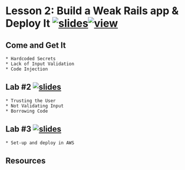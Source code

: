 # Lesson 2: Build a Weak Rails app & Deploy It [![slides](../_images/slides-clean.png)](slides/june-DSO-bootcamp-week-two-lesson-two.pdf)[![view](../_images/view-clean.png)](https://speakerdeck.com/devsecops/devsecops-bootcamp-week-2-lesson-2)

## Come and Get It

```
* Hardcoded Secrets
* Lack of Input Validation
* Code Injection 

```

## Lab #2 [![slides](../_images/lab-clean.png)](labs/LAB-2.md)
```
* Trusting the User
* Not Validating Input
* Borrowing Code

```

## Lab #3 [![slides](../_images/lab-clean.png)](labs/LAB-3.md)
```
* Set-up and deploy in AWS

```

## Resources

